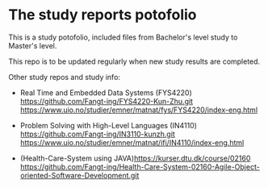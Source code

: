 # The study reports potofolio

This is a study potofolio, included files from Bachelor's level study to Master's level.

This repo is to be updated regularly when new study results are completed.

Other study repos and study info:

* Real Time and Embedded Data Systems (FYS4220)
<https://github.com/Fangt-ing/FYS4220-Kun-Zhu.git>
<https://www.uio.no/studier/emner/matnat/fys/FYS4220/index-eng.html>

* Problem Solving with High-Level Languages (IN4110)
<https://github.com/Fangt-ing/IN3110-kunzh.git>
<https://www.uio.no/studier/emner/matnat/ifi/IN4110/index-eng.html>

* (Health-Care-System using JAVA)<https://kurser.dtu.dk/course/02160>
<https://github.com/Fangt-ing/Health-Care-System-02160-Agile-Object-oriented-Software-Development.git>
